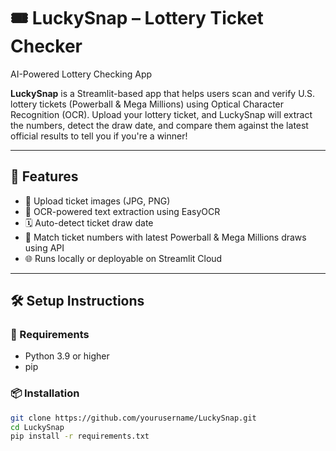 # 🎟️ LuckySnap – Lottery Ticket Checker
AI-Powered Lottery Checking App

**LuckySnap** is a Streamlit-based app that helps users scan and verify U.S. lottery tickets (Powerball & Mega Millions) using Optical Character Recognition (OCR). Upload your lottery ticket, and LuckySnap will extract the numbers, detect the draw date, and compare them against the latest official results to tell you if you're a winner!

---

## 🚀 Features

- 📸 Upload ticket images (JPG, PNG)
- 🤖 OCR-powered text extraction using EasyOCR
- 🗓️ Auto-detect ticket draw date
- 🎯 Match ticket numbers with latest Powerball & Mega Millions draws using API
- 🌐 Runs locally or deployable on Streamlit Cloud

---


## 🛠️ Setup Instructions

### 🔧 Requirements

- Python 3.9 or higher
- pip

### 📦 Installation

```bash
git clone https://github.com/yourusername/LuckySnap.git
cd LuckySnap
pip install -r requirements.txt


